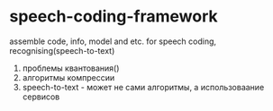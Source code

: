 speech-coding-framework
=======================

assemble code, info, model and etc. for speech coding, recognising(speech-to-text) 
1. проблемы квантования() 
2. алгоритмы компрессии
3. speech-to-text - может не сами алгоритмы, а использоваание сервисов